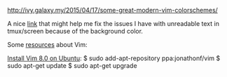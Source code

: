 http://ivy.galaxy.my/2015/04/17/some-great-modern-vim-colorschemes/

A nice [link][1] that might help me fix the issues I have with unreadable text in tmux/screen
because of the background color.

Some [resources][2] about Vim:

[Install Vim 8.0 on Ubuntu][3]:
    $ sudo add-apt-repository ppa:jonathonf/vim
    $ sudo apt-get update
    $ sudo apt-get upgrade


[1]:	http://vi.stackexchange.com/questions/2010/colorschemes-background-not-correct-in-terminal
[2]:	https://vim.zeef.com/patrick.schanen
[3]:	http://tipsonubuntu.com/2016/09/13/vim-8-0-released-install-ubuntu-16-04/
